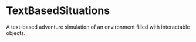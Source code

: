 # TextBasedSituations
A text-based adventure simulation of an environment filled with interactable objects.
